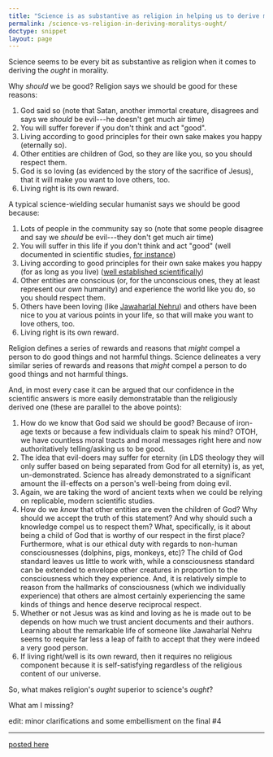 ```yaml
---
title: "Science is as substantive as religion in helping us to derive morality's ought"
permalink: /science-vs-religion-in-deriving-moralitys-ought/
doctype: snippet
layout: page
---
```


Science seems to be every bit as substantive as religion when it comes to deriving the _ought_ in morality.

Why _should_ we be good?  Religion says we should be good for these reasons:

1. God said so (note that Satan, another immortal creature, disagrees and says we _should_ be evil---he doesn't get much air time)
2. You will suffer forever if you don't think and act "good".
3. Living according to good principles for their own sake makes you happy (eternally so).
4. Other entities are children of God, so they are like you, so you should respect them.
5. God is so loving (as evidenced by the story of the sacrifice of Jesus), that it will make you want to love others, too.
6. Living right is its own reward.

A typical science-wielding secular humanist says we should be good because:

1. Lots of people in the community say so (note that some people disagree and say we _should_ be evil---they don't get much air time)
2. You will suffer in this life if you don't think and act "good" (well documented in scientific studies, [for instance](https://www.psychologytoday.com/blog/talking-about-trauma/201503/love-is-war-post-infidelity-stress-disorder))
3. Living according to good principles for their own sake makes you happy (for as long as you live) ([well established scientifically](https://www.huffingtonpost.com/2016/12/12/international-day-of-happiness-helping-_n_6905446.html))
4. Other entities are conscious (or, for the unconscious ones, they at least represent our _own_ humanity) and experience the world like you do, so you should respect them.
5. Others have been loving (like [Jawaharlal Nehru](https://en.wikipedia.org/wiki/Jawaharlal_Nehru)) and others have been nice to you at various points in your life, so that will make you want to love others, too.
6. Living right is its own reward.

Religion defines a series of rewards and reasons that _might_ compel a person to do good things and not harmful things.  Science delineates a very similar series of rewards and reasons that _might_ compel a person to do good things and not harmful things.

And, in most every case it can be argued that our confidence in the scientific answers is more easily demonstratable than the religiously derived one (these are parallel to the above points):

1. How do we know that God said we should be good?  Because of iron-age texts or because a few individuals claim to speak his mind?  OTOH, we have countless moral tracts and moral messages right here and now authoritatively telling/asking us to be good.
2. The idea that evil-doers may suffer for eternity (in LDS theology they will only suffer based on being separated from God for all eternity) is, as yet, un-demonstrated.  Science has already demonstrated to a significant amount the ill-effects on a person's well-being from doing evil.
3. Again, we are taking the word of ancient texts when we could be relying on replicable, modern scientific studies.
4. How do we _know_ that other entities are even the children of God?  Why should we accept the truth of this statement?  And why should such a knowledge compel us to respect them?  What, specifically, is it about being a child of God that is worthy of our respect in the first place?  Furthermore, what is our ethical duty with regards to non-human consciousnesses (dolphins, pigs, monkeys, etc)?  The child of God standard leaves us little to work with, while a consciousness standard can be extended to envelope other creatures in proportion to the consciousness which they experience. 
 And, it is relatively simple to reason from the hallmarks of consciousness (which we individually experience) that others are almost certainly experiencing the same kinds of things and hence deserve reciprocal respect.
5. Whether or not Jesus was as kind and loving as he is made out to be depends on how much we trust ancient documents and their authors.  Learning about the remarkable life of someone like Jawaharlal Nehru seems to require far less a leap of faith to accept that they were indeed a very good person.
6. If living right/well is its own reward, then it requires no religious component because it is self-satisfying regardless of the religious content of our universe.

So, what makes religion's _ought_ superior to science's _ought_?

What am I missing?

edit: minor clarifications and some embellisment on the final #4

---

[posted here](https://www.reddit.com/r/mormon/comments/7yy5mt/science_is_as_substantive_as_religion_in_helping/)
